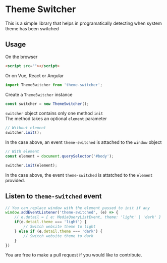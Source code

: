 # Theme Switcher
This is a simple library that helps in programatically detecting when system theme has been switched

## Usage
On the browser
```html
<script src=""></script>
```
Or on Vue, React or Angular
```js
import ThemeSwitcher from 'theme-switcher';
```
Create a `ThemeSwitcher` instance
```js
const switcher = new ThemeSwitcher();
```
`switcher` object contains only one method `init`   
The method takes an optional `element` parameter
```js
// Without element
switcher.init();
```
In the case above, an event `theme-switched` is attached to the `window` object

```js
// With element
const element = document.querySelector('#body');

switcher.init(element);
```
In the case above, the event `theme-switched` is attatched to the `element` provided.

## Listen to `theme-switched` event
```js
// You can replace window with the element passed to init if any
window.addEventListener('theme-switched', (e) => {
    // e.detail = { e: MediaQueryListEvent, theme: 'light' | 'dark' }
    if(e.detail.theme === 'light') {
        // Switch website theme to light
    } else if (e.detail.theme === 'dark') {
        // Switch website theme to dark
    }
})
```

You are free to make a pull request if you would like to contribute.
